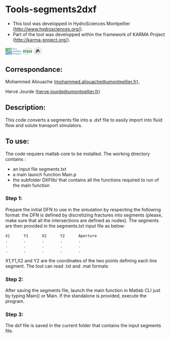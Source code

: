 # Tools-segments2dxf

- This tool was developped in HydroSciences Montpellier (http://www.hydrosciences.org/).
- Part of the tool was developped within the framework of KARMA Project (http://karma-project.org/).

<img src="img/LogoKARMA.jpg" width="10%" />   <img src="img/LogoHSM.png" width="6%" />   <img src="img/LogoUM.png" width="5%" />

## Correspondance:
Mohammed Aliouache (mohammed.aliouache@umontpellier.fr), 

Hervé Jourde (herve.jourde@umontpellier.fr)

## Description:
This code converts a segments file into a .dxf file to easily import into fluid flow and solute transport simulators.

## To use:
The code requiers matlab core to be installed.
The working directory contains :	
- an input file segments.txt
- a main launch function Main.p
- the subfolder DXFlib/ that contains all the functions required to run of the main function 

### Step 1: 
Prepare the initial DFN to use in the simulation by respecting the following format: the DFN is defined by discretizing fractures into segments (please, make sure that all the intersections are defined as nodes). The segments are then provided in the segments.txt input file as below:

	X1		Y1		X2		Y2		Aperture
	.		.		.		.		.
	.		.		.		.		.
	.		.		.		.		.

X1,Y1,X2 and Y2 are the coordinates of the two points defining each line segment. The tool can read .txt and .mat formats

### Step 2: 
After saving the segments file, launch the main function in Matlab CLI just by typing Main() or Main. If the standalone is provided, execute the program.

### Step 3: 
The dxf file is saved in the current folder that contains the input segments file.
